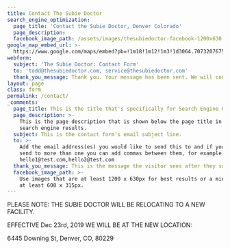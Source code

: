 ```yaml
---
title: Contact The Subie Doctor
search_engine_optimization:
  page_title: 'Contact the Subie Doctor, Denver Colorado'
  page_description:
  facebook_image_path: /assets/images/thesubiedoctor-facebook-1200x630.png
google_map_embed_url: >-
  https://www.google.com/maps/embed?pb=!1m18!1m12!1m3!1d3064.707320767564!2d-104.97592158462236!3d39.81355647943975!2m3!1f0!2f0!3f0!3m2!1i1024!2i768!4f13.1!3m3!1m2!1s0x876c79da71176cfb%3A0x63c759f1534509a3!2s6445%20Downing%20St%2C%20Denver%2C%20CO%2080229!5e0!3m2!1sen!2sus!4v1577041700946!5m2!1sen!2sus
webform:
  subject: 'The Subie Doctor: Contact Form'
  to: 'todd@thesubiedoctor.com, service@thesubiedoctor.com'
  thank_you_message: Thank you. Your message has been sent. We will contact you shortly.
layout: page
class: form
permalink: /contact/
_comments:
  page_title: This is the title that's specifically for Search Engine Optimization.
  page_description: >-
    This is the page description that is shown below the page title in the
    search engine results.
  subject: This is the contact form's email subject line.
  to: >-
    Add the email address(es) you would like to send this to and if you want to
    send to more than one you can add commas between them, for example:
    hello1@test.com,hello2@test.com
  thank_you_message: This is the message the visitor sees after they submit a contact message.
  facebook_image_path: >-
    Use images that are at least 1200 x 630px for best results or a minimum of
    at least 600 x 315px.
---
```


PLEASE NOTE: THE SUBIE DOCTOR WILL BE RELOCATING TO A NEW FACILITY.

EFFECTIVE Dec 23rd, 2019 WE WILL BE AT THE NEW LOCATION:&nbsp;

6445 Downing St, Denver, CO, 80229